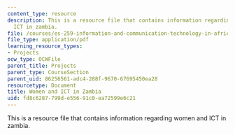 ```yaml
---
content_type: resource
description: This is a resource file that contains information regarding women and
  ICT in zambia.
file: /courses/es-259-information-and-communication-technology-in-africa-spring-2006/fd8c6287799de55691c0ea72599e6c21_MITES_259S06_maltes_3.pdf
file_type: application/pdf
learning_resource_types:
- Projects
ocw_type: OCWFile
parent_title: Projects
parent_type: CourseSection
parent_uid: 86256561-adc4-288f-9670-67695450ea28
resourcetype: Document
title: Women and ICT in Zambia
uid: fd8c6287-799d-e556-91c0-ea72599e6c21
---
```

This is a resource file that contains information regarding women and ICT in zambia.

